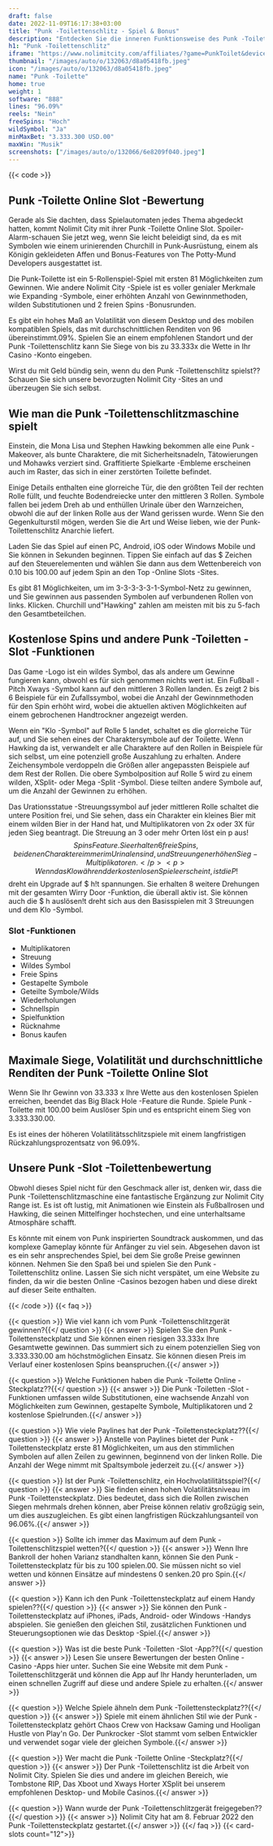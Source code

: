 ```yaml
---
draft: false
date: 2022-11-09T16:17:38+03:00
title: "Punk -Toilettenschlitz - Spiel & Bonus"
description: "Entdecken Sie die inneren Funktionsweise des Punk -Toiletten -Online Slot in unserer vollständigen Bewertung des Gameplays, der Funktionen und wo Sie es mit dem besten Casino -Bonus spielen können."
h1: "Punk -Toilettenschlitz"
iframe: "https://www.nolimitcity.com/affiliates/?game=PunkToilet&device=mobile"
thumbnail: "/images/auto/o/132063/d8a05418fb.jpeg"
icon: "/images/auto/o/132063/d8a05418fb.jpeg"
name: "Punk -Toilette"
home: true
weight: 1
software: "888"
lines: "96.09%"
reels: "Nein"
freeSpins: "Hoch"
wildSymbol: "Ja"
minMaxBet: "3.333.300 USD.00"
maxWin: "Musik"
screenshots: ["/images/auto/o/132066/6e8209f040.jpeg"]
---
```


{{< code >}}<h2>Punk -Toilette Online Slot -Bewertung</h2><p>Gerade als Sie dachten, dass Spielautomaten jedes Thema abgedeckt hatten, kommt Nolimit City mit ihrer Punk -Toilette Online Slot. Spoiler-Alarm-schauen Sie jetzt weg, wenn Sie leicht beleidigt sind, da es mit Symbolen wie einem urinierenden Churchill in Punk-Ausrüstung, einem als Königin gekleideten Affen und Bonus-Features von The Potty-Mund Developers ausgestattet ist.</p><p>Die Punk-Toilette ist ein 5-Rollenspiel-Spiel mit ersten 81 Möglichkeiten zum Gewinnen. Wie andere Nolimit City -Spiele ist es voller genialer Merkmale wie Expanding -Symbole, einer erhöhten Anzahl von Gewinnmethoden, wilden Substitutionen und 2 freien Spins -Bonusrunden.</p><p>Es gibt ein hohes Maß an Volatilität von diesem Desktop und des mobilen kompatiblen Spiels, das mit durchschnittlichen Renditen von 96 übereinstimmt.09%. Spielen Sie an einem empfohlenen Standort und der Punk -Toilettenschlitz kann Sie Siege von bis zu 33.333x die Wette in Ihr Casino -Konto eingeben.</p><p>Wirst du mit Geld bündig sein, wenn du den Punk -Toilettenschlitz spielst?? Schauen Sie sich unsere bevorzugten Nolimit City -Sites an und überzeugen Sie sich selbst.</p><h2>Wie man die Punk -Toilettenschlitzmaschine spielt</h2><p>Einstein, die Mona Lisa und Stephen Hawking bekommen alle eine Punk -Makeover, als bunte Charaktere, die mit Sicherheitsnadeln, Tätowierungen und Mohawks verziert sind. Graffitierte Spielkarte -Embleme erscheinen auch im Raster, das sich in einer zerstörten Toilette befindet.</p><p>Einige Details enthalten eine glorreiche Tür, die den größten Teil der rechten Rolle füllt, und feuchte Bodendreiecke unter den mittleren 3 Rollen. Symbole fallen bei jedem Dreh ab und enthüllen Urinale über den Warnzeichen, obwohl die auf der linken Rolle aus der Wand gerissen wurde. Wenn Sie den Gegenkulturstil mögen, werden Sie die Art und Weise lieben, wie der Punk-Toilettenschlitz Anarchie liefert.</p><p>Laden Sie das Spiel auf einen PC, Android, iOS oder Windows Mobile und Sie können in Sekunden beginnen. Tippen Sie einfach auf das $ Zeichen auf den Steuerelementen und wählen Sie dann aus dem Wettenbereich von 0.10 bis 100.00 auf jedem Spin an den Top -Online Slots -Sites.</p><p>Es gibt 81 Möglichkeiten, um im 3-3-3-3-3-1-Symbol-Netz zu gewinnen, und Sie gewinnen aus passenden Symbolen auf verbundenen Rollen von links. Klicken. Churchill und"Hawking" zahlen am meisten mit bis zu 5-fach den Gesamtbeteilchen.</p><h2>Kostenlose Spins und andere Punk -Toiletten -Slot -Funktionen</h2><p>Das Game -Logo ist ein wildes Symbol, das als andere um Gewinne fungieren kann, obwohl es für sich genommen nichts wert ist. Ein Fußball -Pitch Xways -Symbol kann auf den mittleren 3 Rollen landen. Es zeigt 2 bis 6 Beispiele für ein Zufallssymbol, wobei die Anzahl der Gewinnmethoden für den Spin erhöht wird, wobei die aktuellen aktiven Möglichkeiten auf einem gebrochenen Handtrockner angezeigt werden.</p><p>Wenn ein "Klo -Symbol" auf Rolle 5 landet, schaltet es die glorreiche Tür auf, und Sie sehen eines der Charaktersymbole auf der Toilette. Wenn Hawking da ist, verwandelt er alle Charaktere auf den Rollen in Beispiele für sich selbst, um eine potenziell große Auszahlung zu erhalten. Andere Zeichensymbole verdoppeln die Größen aller angepassten Beispiele auf dem Rest der Rollen. Die obere Symbolposition auf Rolle 5 wird zu einem wilden, XSplit- oder Mega -Split -Symbol. Diese teilten andere Symbole auf, um die Anzahl der Gewinnen zu erhöhen.</p><p>Das Urationsstatue -Streuungssymbol auf jeder mittleren Rolle schaltet die untere Position frei, und Sie sehen, dass ein Charakter ein kleines Bier mit einem wilden Bier in der Hand hat, und Multiplikatoren von 2x oder 3X für jeden Sieg beantragt. Die Streuung an 3 oder mehr Orten löst ein p aus!$$ Spins Feature. Sie erhalten 6 freie Spins, bei denen Charaktere immer im Urinalen sind, und Streuungen erhöhen Sieg -Multiplikatoren.</p><p>Wenn das Klo während der kostenlosen Spiele erscheint, ist die P!$$ dreht ein Upgrade auf $ h!t spannungen. Sie erhalten 8 weitere Drehungen mit der gesamten Wirry Door -Funktion, die überall aktiv ist. Sie können auch die $ h auslösen!t dreht sich aus den Basisspielen mit 3 Streuungen und dem Klo -Symbol.</p><h3>
Slot -Funktionen</h3><ul>
<li></span>
Multiplikatoren</li>
<li></span>
Streuung</li>
<li></span>
Wildes Symbol</li>
<li></span>
Freie Spins</li>
<li></span>
Gestapelte Symbole</li>
<li></span>
Geteilte Symbole/Wilds</li>
<li></span>
Wiederholungen</li>
<li></span>
Schnellspin</li>
<li></span>
Spielfunktion</li>
<li></span>
Rücknahme</li>
<li></span>
Bonus kaufen</li></ul><h2>Maximale Siege, Volatilität und durchschnittliche Renditen der Punk -Toilette Online Slot</h2><p>Wenn Sie Ihr Gewinn von 33.333 x Ihre Wette aus den kostenlosen Spielen erreichen, beendet das Big Black Hole -Feature die Runde. Spiele Punk -Toilette mit 100.00 beim Auslöser Spin und es entspricht einem Sieg von 3.333.330.00.</p><p>Es ist eines der höheren Volatilitätsschlitzspiele mit einem langfristigen Rückzahlungsprozentsatz von 96.09%.</p><h2>Unsere Punk -Slot -Toilettenbewertung</h2><p>Obwohl dieses Spiel nicht für den Geschmack aller ist, denken wir, dass die Punk -Toilettenschlitzmaschine eine fantastische Ergänzung zur Nolimit City Range ist. Es ist oft lustig, mit Animationen wie Einstein als Fußballrosen und Hawking, die seinen Mittelfinger hochstechen, und eine unterhaltsame Atmosphäre schafft.</p><p>Es könnte mit einem von Punk inspirierten Soundtrack auskommen, und das komplexe Gameplay könnte für Anfänger zu viel sein. Abgesehen davon ist es ein sehr ansprechendes Spiel, bei dem Sie große Preise gewinnen können. Nehmen Sie den Spaß bei und spielen Sie den Punk -Toilettenschlitz online. Lassen Sie sich nicht verspätet, um eine Website zu finden, da wir die besten Online -Casinos bezogen haben und diese direkt auf dieser Seite enthalten.</p>
{{< /code >}}
{{< faq >}}

{{< question >}} Wie viel kann ich vom Punk -Toilettenschlitzgerät gewinnen?{{</ question >}}
{{< answer >}} Spielen Sie den Punk -Toilettensteckplatz und Sie können einen riesigen 33.333x Ihre Gesamtwette gewinnen. Das summiert sich zu einem potenziellen Sieg von 3.333.330.00 am höchstmöglichen Einsatz. Sie können diesen Preis im Verlauf einer kostenlosen Spins beanspruchen.{{</ answer >}}

{{< question >}} Welche Funktionen haben die Punk -Toilette Online -Steckplatz??{{</ question >}}
{{< answer >}} Die Punk -Toiletten -Slot -Funktionen umfassen wilde Substitutionen, eine wachsende Anzahl von Möglichkeiten zum Gewinnen, gestapelte Symbole, Multiplikatoren und 2 kostenlose Spielrunden.{{</ answer >}}

{{< question >}} Wie viele Paylines hat der Punk -Toilettensteckplatz??{{</ question >}}
{{< answer >}} Anstelle von Paylines bietet der Punk -Toilettensteckplatz erste 81 Möglichkeiten, um aus den stimmlichen Symbolen auf allen Zeilen zu gewinnen, beginnend von der linken Rolle. Die Anzahl der Wege nimmt mit Spaltsymbole jederzeit zu.{{</ answer >}}

{{< question >}} Ist der Punk -Toilettenschlitz, ein Hochvolatilitätsspiel?{{</ question >}}
{{< answer >}} Sie finden einen hohen Volatilitätsniveau im Punk -Toilettensteckplatz. Dies bedeutet, dass sich die Rollen zwischen Siegen mehrmals drehen können, aber Preise können relativ großzügig sein, um dies auszugleichen. Es gibt einen langfristigen Rückzahlungsanteil von 96.06%.{{</ answer >}}

{{< question >}} Sollte ich immer das Maximum auf dem Punk -Toilettenschlitzspiel wetten?{{</ question >}}
{{< answer >}} Wenn Ihre Bankroll der hohen Varianz standhalten kann, können Sie den Punk -Toilettensteckplatz für bis zu 100 spielen.00. Sie müssen nicht so viel wetten und können Einsätze auf mindestens 0 senken.20 pro Spin.{{</ answer >}}

{{< question >}} Kann ich den Punk -Toilettensteckplatz auf einem Handy spielen??{{</ question >}}
{{< answer >}} Sie können den Punk -Toilettensteckplatz auf iPhones, iPads, Android- oder Windows -Handys abspielen. Sie genießen den gleichen Stil, zusätzlichen Funktionen und Steuerungsoptionen wie das Desktop -Spiel.{{</ answer >}}

{{< question >}} Was ist die beste Punk -Toiletten -Slot -App??{{</ question >}}
{{< answer >}} Lesen Sie unsere Bewertungen der besten Online -Casino -Apps hier unter. Suchen Sie eine Website mit dem Punk -Toilettenschlitzgerät und können die App auf Ihr Handy herunterladen, um einen schnellen Zugriff auf diese und andere Spiele zu erhalten.{{</ answer >}}

{{< question >}} Welche Spiele ähneln dem Punk -Toilettensteckplatz??{{</ question >}}
{{< answer >}} Spiele mit einem ähnlichen Stil wie der Punk -Toilettensteckplatz gehört Chaos Crew von Hacksaw Gaming und Hooligan Hustle von Play'n Go. Der Punkrocker -Slot stammt vom selben Entwickler und verwendet sogar viele der gleichen Symbole.{{</ answer >}}

{{< question >}} Wer macht die Punk -Toilette Online -Steckplatz?{{</ question >}}
{{< answer >}} Der Punk -Toilettenschlitz ist die Arbeit von Nolimit City. Spielen Sie dies und andere im gleichen Bereich, wie Tombstone RIP, Das Xboot und Xways Horter XSplit bei unserem empfohlenen Desktop- und Mobile Casinos.{{</ answer >}}

{{< question >}} Wann wurde der Punk -Toilettenschlitzgerät freigegeben??{{</ question >}}
{{< answer >}} Nolimit City hat am 8. Februar 2022 den Punk -Toilettensteckplatz gestartet.{{</ answer >}}
{{</ faq >}}
{{< card-slots count="12">}}